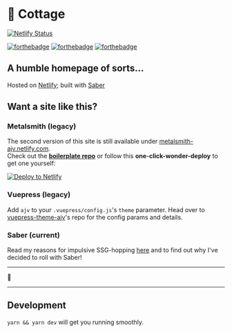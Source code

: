 # 🏡 Cottage

[![Netlify Status](https://api.netlify.com/api/v1/badges/3c4e0613-7ab3-4343-957d-ff778c957fcd/deploy-status)](https://app.netlify.com/sites/ajv/deploys)

[![forthebadge](https://forthebadge.com/images/badges/contains-technical-debt.svg)](https://forthebadge.com) [![forthebadge](https://forthebadge.com/images/badges/gluten-free.svg)](https://forthebadge.com) [![forthebadge](https://forthebadge.com/images/badges/made-with-vue.svg)](https://forthebadge.com)

## A humble homepage of sorts...

Hosted on [Netlify](https://netlify.com); built with [Saber](https://saber.land)

## Want a site like this?

### Metalsmith (legacy)

The second version of this site is still available under [metalsmith-ajv.netlify.com](https://metalsmith-ajv.netlify.com).\
Check out the **[boilerplate repo](https://github.com/andreasvirkus/metalsmith-boilerplate)** or follow this **one-click-wonder-deploy** to
get one yourself:

[![Deploy to Netlify](https://www.netlify.com/img/deploy/button.svg)](https://app.netlify.com/start/deploy?repository=https://github.com/andreasvirkus/metalsmith-boilerplate)

### Vuepress (legacy)

Add `ajv` to your `.vuepress/config.js`'s `theme` parameter. Head over to
[vuepress-theme-ajv](https://github.com/andreasvirkus/vuepress-theme-ajv)'s repo for the config
params and details.

### Saber (current)

Read my reasons for impulsive SSG-hopping [here]() and to find out why I've decided to roll with Saber!

---

🖖

---

## Development

`yarn && yarn dev` will get you running smoothly.
